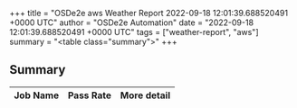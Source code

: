 +++
title = "OSDe2e aws Weather Report 2022-09-18 12:01:39.688520491 +0000 UTC"
author = "OSDe2e Automation"
date = "2022-09-18 12:01:39.688520491 +0000 UTC"
tags = ["weather-report", "aws"]
summary = "<table class=\"summary\"></table>"
+++
## Summary

| Job Name | Pass Rate | More detail |
|----------|-----------|-------------|




